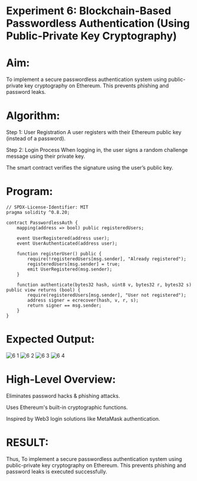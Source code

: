 # Experiment 6: Blockchain-Based Passwordless Authentication (Using Public-Private Key Cryptography)
# Aim:
To implement a secure passwordless authentication system using public-private key cryptography on Ethereum. This prevents phishing and password leaks.

# Algorithm:
Step 1: User Registration
A user registers with their Ethereum public key (instead of a password).


Step 2: Login Process
When logging in, the user signs a random challenge message using their private key.


The smart contract verifies the signature using the user’s public key.



# Program:
```
// SPDX-License-Identifier: MIT
pragma solidity ^0.8.20;

contract PasswordlessAuth {
    mapping(address => bool) public registeredUsers;

    event UserRegistered(address user);
    event UserAuthenticated(address user);

    function registerUser() public {
        require(!registeredUsers[msg.sender], "Already registered");
        registeredUsers[msg.sender] = true;
        emit UserRegistered(msg.sender);
    }

    function authenticate(bytes32 hash, uint8 v, bytes32 r, bytes32 s) public view returns (bool) {
        require(registeredUsers[msg.sender], "User not registered");
        address signer = ecrecover(hash, v, r, s);
        return signer == msg.sender;
    }
}
```

# Expected Output:
![6 1](https://github.com/user-attachments/assets/4df04fd8-fd92-4091-b17d-12404d2afcda)
![6 2](https://github.com/user-attachments/assets/5b0c2ab6-4f39-4b8f-a15c-0746c6097e98)
![6 3](https://github.com/user-attachments/assets/d521fa92-52f1-47d4-b8fb-d800bced2fa6)
![6 4](https://github.com/user-attachments/assets/49bd5fdd-4c5c-4d74-b3bd-2955a6a8b4a6)

# High-Level Overview:
Eliminates password hacks & phishing attacks.


Uses Ethereum's built-in cryptographic functions.


Inspired by Web3 login solutions like MetaMask authentication.

# RESULT: 
Thus, To implement a secure passwordless authentication system using public-private key cryptography on Ethereum. This prevents phishing and password leaks is executed successfully.
